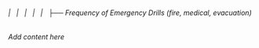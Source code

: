 ###### |   |   |   |   |   ├── Frequency of Emergency Drills (fire, medical, evacuation)

*Add content here*